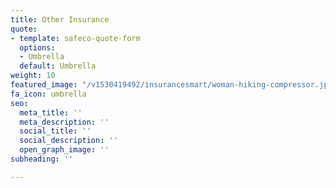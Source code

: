 ```yaml
---
title: Other Insurance
quote:
- template: safeco-quote-form
  options:
  - Umbrella
  default: Umbrella
weight: 10
featured_image: "/v1530419492/insurancesmart/woman-hiking-compressor.jpg"
fa_icon: umbrella
seo:
  meta_title: ''
  meta_description: ''
  social_title: ''
  social_description: ''
  open_graph_image: ''
subheading: ''

---
```

